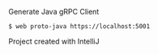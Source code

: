 Generate Java gRPC  Client

    $ web proto-java https://localhost:5001

Project created with IntelliJ
